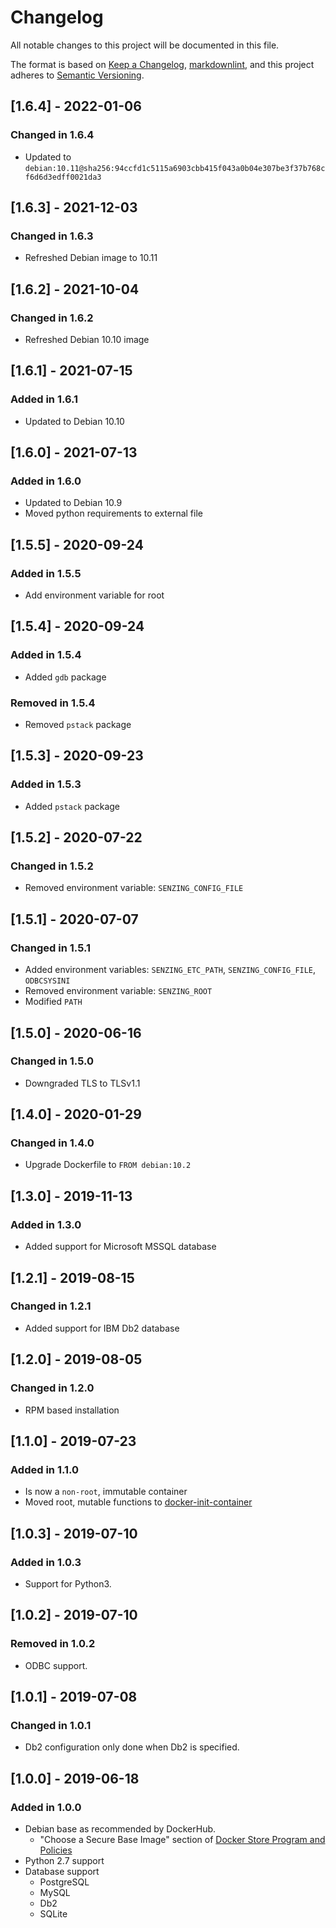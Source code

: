 # Changelog

All notable changes to this project will be documented in this file.

The format is based on [Keep a Changelog](https://keepachangelog.com/en/1.0.0/),
[markdownlint](https://dlaa.me/markdownlint/),
and this project adheres to [Semantic Versioning](https://semver.org/spec/v2.0.0.html).

## [1.6.4] - 2022-01-06

### Changed in 1.6.4

- Updated to `debian:10.11@sha256:94ccfd1c5115a6903cbb415f043a0b04e307be3f37b768cf6d6d3edff0021da3`

## [1.6.3] - 2021-12-03

### Changed in 1.6.3

- Refreshed Debian image to 10.11

## [1.6.2] - 2021-10-04

### Changed in 1.6.2

- Refreshed Debian 10.10 image

## [1.6.1] - 2021-07-15

### Added in 1.6.1

- Updated to Debian 10.10

## [1.6.0] - 2021-07-13

### Added in 1.6.0

- Updated to Debian 10.9
- Moved python requirements to external file

## [1.5.5] - 2020-09-24

### Added in 1.5.5

- Add environment variable for root

## [1.5.4] - 2020-09-24

### Added in 1.5.4

- Added `gdb` package

### Removed in 1.5.4

- Removed `pstack` package

## [1.5.3] - 2020-09-23

### Added in 1.5.3

- Added `pstack` package

## [1.5.2] - 2020-07-22

### Changed in 1.5.2

- Removed environment variable: `SENZING_CONFIG_FILE`

## [1.5.1] - 2020-07-07

### Changed in 1.5.1

- Added environment variables: `SENZING_ETC_PATH`, `SENZING_CONFIG_FILE`, `ODBCSYSINI`
- Removed environment variable: `SENZING_ROOT`
- Modified `PATH`

## [1.5.0] - 2020-06-16

### Changed in 1.5.0

- Downgraded TLS to TLSv1.1

## [1.4.0] - 2020-01-29

### Changed in 1.4.0

- Upgrade Dockerfile to `FROM debian:10.2`

## [1.3.0] - 2019-11-13

### Added in 1.3.0

- Added support for Microsoft MSSQL database

## [1.2.1] - 2019-08-15

### Changed in 1.2.1

- Added support for IBM Db2 database

## [1.2.0] - 2019-08-05

### Changed in 1.2.0

- RPM based installation

## [1.1.0] - 2019-07-23

### Added in 1.1.0

- Is now a `non-root`, immutable container
- Moved root, mutable functions to [docker-init-container](https://github.com/Senzing/docker-init-container)

## [1.0.3] - 2019-07-10

### Added in 1.0.3

- Support for Python3.

## [1.0.2] - 2019-07-10

### Removed in 1.0.2

- ODBC support.

## [1.0.1] - 2019-07-08

### Changed in 1.0.1

- Db2 configuration only done when Db2 is specified.

## [1.0.0] - 2019-06-18

### Added in 1.0.0

- Debian base as recommended by DockerHub.
  - "Choose a Secure Base Image" section of [Docker Store Program and Policies](https://success.docker.com/article/store)
- Python 2.7 support
- Database support
  - PostgreSQL
  - MySQL
  - Db2
  - SQLite
